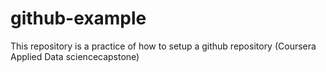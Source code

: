# github-example
This repository is a practice of how to setup a github repository (Coursera Applied Data sciencecapstone) 
